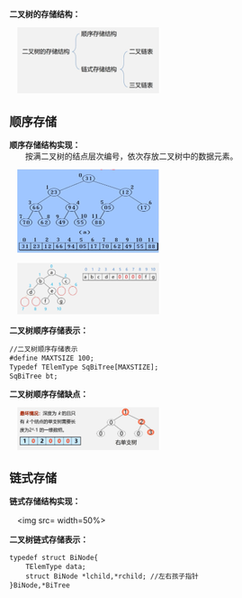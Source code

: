 **二叉树的存储结构：**  

　<img src=https://github.com/Minichiellon/MyNotes/blob/main/%E6%95%B0%E6%8D%AE%E7%BB%93%E6%9E%84/5.%E6%A0%91/images/%E4%BA%8C%E5%8F%89%E6%A0%91%E7%9A%84%E5%AD%98%E5%82%A8%E7%BB%93%E6%9E%84.png width=50%>  

## 顺序存储
**顺序存储结构实现：**  
　　按满二叉树的结点层次编号，依次存放二叉树中的数据元素。  
  
　<img src=https://github.com/Minichiellon/MyNotes/blob/main/%E6%95%B0%E6%8D%AE%E7%BB%93%E6%9E%84/5.%E6%A0%91/images/%E4%BA%8C%E5%8F%89%E6%A0%91%E7%9A%84%E9%A1%BA%E5%BA%8F%E5%AD%98%E5%82%A81.png width=50%>  
 
　<img src=https://github.com/Minichiellon/MyNotes/blob/main/%E6%95%B0%E6%8D%AE%E7%BB%93%E6%9E%84/5.%E6%A0%91/images/%E4%BA%8C%E5%8F%89%E6%A0%91%E7%9A%84%E9%A1%BA%E5%BA%8F%E5%AD%98%E5%82%A82.png width=50%>　　

 **二叉树顺序存储表示：**
```
//二叉树顺序存储表示
#define MAXTSIZE 100;
Typedef TElemType SqBiTree[MAXSTIZE];
SqBiTree bt;
```
**二叉树顺序存储缺点：**  

　<img src=https://github.com/Minichiellon/MyNotes/blob/main/%E6%95%B0%E6%8D%AE%E7%BB%93%E6%9E%84/5.%E6%A0%91/images/%E4%BA%8C%E5%8F%89%E6%A0%91%E9%A1%BA%E5%BA%8F%E5%AD%98%E5%82%A8%E7%BC%BA%E7%82%B9.png width=50%>
## 链式存储
**链式存储结构实现：**  

　<img src= width=50%>  

  **二叉树链式存储表示：**
```
typedef struct BiNode{
    TElemType data;
    struct BiNode *lchild,*rchild; //左右孩子指针
}BiNode,*BiTree
```
